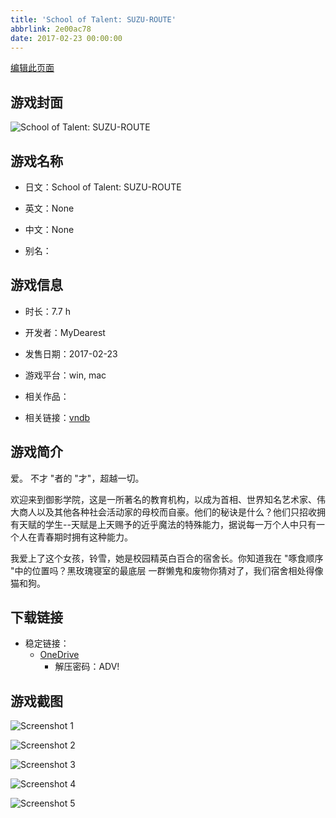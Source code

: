 ```yaml
---
title: 'School of Talent: SUZU-ROUTE'
abbrlink: 2e00ac78
date: 2017-02-23 00:00:00
---
```

[编辑此页面](https://github.com/ACG-3/ADV3-source/blob/main/source/_posts/games/School%20of%20Talent%20SUZU-ROUTE.md)

## 游戏封面

![School of Talent: SUZU-ROUTE](https://pan.timero.xyz/onedrive/img_lib_001/School%20of%20Talent%20SUZU-ROUTE_cover.avif)


## 游戏名称

- 日文：School of Talent: SUZU-ROUTE
- 英文：None
- 中文：None

- 别名：


## 游戏信息

- 时长：7.7 h
- 开发者：MyDearest
- 发售日期：2017-02-23
- 游戏平台：win, mac
- 相关作品：

- 相关链接：[vndb](https://vndb.org/v20630)


## 游戏简介

爱。
不才 "者的 "才"，超越一切。

欢迎来到御影学院，这是一所著名的教育机构，以成为首相、世界知名艺术家、伟大商人以及其他各种社会活动家的母校而自豪。他们的秘诀是什么？他们只招收拥有天赋的学生--天赋是上天赐予的近乎魔法的特殊能力，据说每一万个人中只有一个人在青春期时拥有这种能力。

我爱上了这个女孩，铃雪，她是校园精英白百合的宿舍长。你知道我在 "啄食顺序 "中的位置吗？黑玫瑰寝室的最底层 一群懒鬼和废物你猜对了，我们宿舍相处得像猫和狗。




## 下载链接

- 稳定链接：
    - [OneDrive](https://pan.timero.xyz/onedrive/adv_lib_001/School%20of%20Talent%20SUZU-ROUTE)
        - 解压密码：ADV!



## 游戏截图


![Screenshot 1](https://pan.timero.xyz/onedrive/img_lib_001/School%20of%20Talent%20SUZU-ROUTE_Screenshot_1.avif)

![Screenshot 2](https://pan.timero.xyz/onedrive/img_lib_001/School%20of%20Talent%20SUZU-ROUTE_Screenshot_2.avif)

![Screenshot 3](https://pan.timero.xyz/onedrive/img_lib_001/School%20of%20Talent%20SUZU-ROUTE_Screenshot_3.avif)

![Screenshot 4](https://pan.timero.xyz/onedrive/img_lib_001/School%20of%20Talent%20SUZU-ROUTE_Screenshot_4.avif)

![Screenshot 5](https://pan.timero.xyz/onedrive/img_lib_001/School%20of%20Talent%20SUZU-ROUTE_Screenshot_5.avif)

